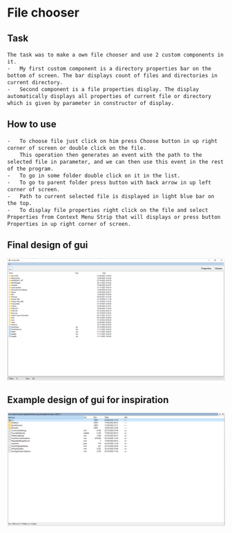﻿# File chooser
## Task
    The task was to make a own file chooser and use 2 custom components in it.
    -   My first custom component is a directory properties bar on the bottom of screen. The bar displays count of files and directories in current directory.
    -   Second component is a file properties display. The display automatically displays all properties of current file or directory which is given by parameter in constructor of display.
    
## How to use
    -   To choose file just click on him press Choose button in up right corner of screen or double click on the file.
        This operation then generates an event with the path to the selected file in parameter, and we can then use this event in the rest of the program.
    -   To go in some folder double click on it in the list.
    -   To go to parent folder press button with back arrow in up left corner of screen.
    -   Path to current selected file is displayed in light blue bar on the top.
    -   To display file properties right click on the file and select Properties from Context Menu Strip that will displays or press button Properties in up right corner of screen.

## Final design of gui
![Example of gui](doc/FinalGui.png)

## Example design of gui for inspiration
![Example of gui](doc/DirectoryBrowserDesign.png)